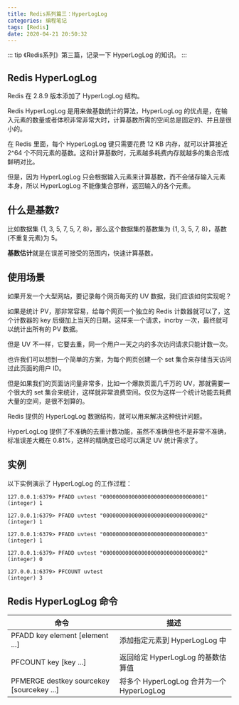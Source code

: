 ```yaml
---
title: Redis系列篇三：HyperLogLog
categories: 编程笔记
tags: [Redis]
date: 2020-04-21 20:50:32
---
```


::: tip
《Redis系列》第三篇，记录一下 HyperLogLog 的知识。
:::

<!-- more -->

## Redis HyperLogLog

Redis 在 2.8.9 版本添加了 HyperLogLog 结构。

Redis HyperLogLog 是用来做基数统计的算法，HyperLogLog 的优点是，在输入元素的数量或者体积非常非常大时，计算基数所需的空间总是固定的、并且是很小的。

在 Redis 里面，每个 HyperLogLog 键只需要花费 12 KB 内存，就可以计算接近 2^64 个不同元素的基数。这和计算基数时，元素越多耗费内存就越多的集合形成鲜明对比。

但是，因为 HyperLogLog 只会根据输入元素来计算基数，而不会储存输入元素本身，所以 HyperLogLog 不能像集合那样，返回输入的各个元素。

## 什么是基数?

比如数据集 {1, 3, 5, 7, 5, 7, 8}，那么这个数据集的基数集为 {1, 3, 5, 7, 8}，基数(不重复元素)为 5。 

**基数估计**就是在误差可接受的范围内，快速计算基数。

## 使用场景

如果开发一个大型网站，要记录每个网页每天的 UV 数据，我们应该如何实现呢？

如果是统计 PV，那非常容易，给每个网页一个独立的 Redis 计数器就可以了，这个计数器的 key 后缀加上当天的日期。这样来一个请求，incrby 一次，最终就可以统计出所有的 PV 数据。

但是 UV 不一样，它要去重，同一个用户一天之内的多次访问请求只能计数一次。

也许我们可以想到一个简单的方案，为每个网页创建一个 set 集合来存储当天访问过此页面的用户 ID。

但是如果我们的页面访问量非常多，比如一个爆款页面几千万的 UV，那就需要一个很大的 set 集合来统计，这样就非常浪费空间。仅仅为这样一个统计功能去耗费大量的空间，是很不划算的。

Redis 提供的 HyperLogLog 数据结构，就可以用来解决这种统计问题。

HyperLogLog 提供了不准确的去重计数功能，虽然不准确但也不是非常不准确，标准误差大概在 0.81%，这样的精确度已经可以满足 UV 统计需求了。

## 实例

以下实例演示了 HyperLogLog 的工作过程：

```
127.0.0.1:6379> PFADD uvtest "00000000000000000000000000000001"
(integer) 1

127.0.0.1:6379> PFADD uvtest "00000000000000000000000000000002"
(integer) 1

127.0.0.1:6379> PFADD uvtest "00000000000000000000000000000003"
(integer) 1

127.0.0.1:6379> PFADD uvtest "00000000000000000000000000000002"
(integer) 0

127.0.0.1:6379> PFCOUNT uvtest
(integer) 3
```

## Redis HyperLogLog 命令

| 命令 | 描述 |
| - | - |
PFADD key element [element ...] | 添加指定元素到 HyperLogLog 中
PFCOUNT key [key ...] | 返回给定 HyperLogLog 的基数估算值
PFMERGE destkey sourcekey [sourcekey ...] | 将多个 HyperLogLog 合并为一个 HyperLogLog